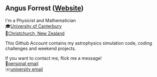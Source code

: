 ## Angus Forrest ([Website](https://angusforrest.com))

I'm a Physicist and Mathematician<br/>
🎓[University of Canterbury](https://canterbury.ac.nz)<br/>
📍[Christchurch, New Zealand](https://en.wikipedia.org/wiki/Christchurch)


This Github Account contains my astrophysics simulation code, coding challenges and weekend projects. <br/>

If you want to contact me, flick me a message! <br/>
👤[personal email](mailto:contact@angusforrest.com) <br/>
✉️[university email](mailto:angus.forrest@canterbury.ac.nz)

